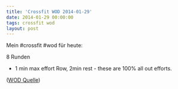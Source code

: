 ```yaml
---
title: 'Crossfit WOD 2014-01-29'
date: 2014-01-29 00:00:00 
tags: crossfit wod
layout: post
---
```

Mein #crossfit #wod für heute:

8 Runden

* 1 min max effort Row, 2min rest - these are 100% all out efforts.

([WOD Quelle][0])

[0]: http://www.crossfithh.de/1/post/2014/01/workout-wednesday2.html

